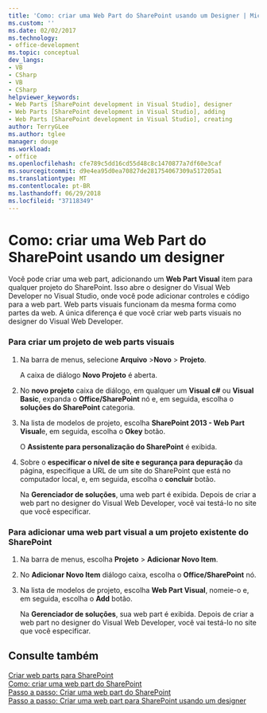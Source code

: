 ```yaml
---
title: 'Como: criar uma Web Part do SharePoint usando um Designer | Microsoft Docs'
ms.custom: ''
ms.date: 02/02/2017
ms.technology:
- office-development
ms.topic: conceptual
dev_langs:
- VB
- CSharp
- VB
- CSharp
helpviewer_keywords:
- Web Parts [SharePoint development in Visual Studio], designer
- Web Parts [SharePoint development in Visual Studio], adding
- Web Parts [SharePoint development in Visual Studio], creating
author: TerryGLee
ms.author: tglee
manager: douge
ms.workload:
- office
ms.openlocfilehash: cfe789c5dd16cd55d48c8c1470877a7df60e3caf
ms.sourcegitcommit: d9e4ea95d0ea70827de281754067309a517205a1
ms.translationtype: MT
ms.contentlocale: pt-BR
ms.lasthandoff: 06/29/2018
ms.locfileid: "37118349"
---
```

# <a name="how-to-create-a-sharepoint-web-part-by-using-a-designer"></a>Como: criar uma Web Part do SharePoint usando um designer
  Você pode criar uma web part, adicionando um **Web Part Visual** item para qualquer projeto do SharePoint. Isso abre o designer do Visual Web Developer no Visual Studio, onde você pode adicionar controles e código para a web part. Web parts visuais funcionam da mesma forma como partes da web. A única diferença é que você criar web parts visuais no designer do Visual Web Developer.  
  
### <a name="to-create-a-project-for-visual-web-parts"></a>Para criar um projeto de web parts visuais  
  
1.  Na barra de menus, selecione **Arquivo** >**Novo** > **Projeto**.  
  
     A caixa de diálogo **Novo Projeto** é aberta.  
  
2.  No **novo projeto** caixa de diálogo, em qualquer um **Visual c#** ou **Visual Basic**, expanda o **Office/SharePoint** nó e, em seguida, escolha o **soluções do SharePoint** categoria.  
  
3.  Na lista de modelos de projeto, escolha **SharePoint 2013 - Web Part Visual**e, em seguida, escolha o **Okey** botão.  
  
     O **Assistente para personalização do SharePoint** é exibida.  
  
4.  Sobre o **especificar o nível de site e segurança para depuração** da página, especifique a URL de um site do SharePoint que está no computador local, e, em seguida, escolha o **concluir** botão.  
  
     Na **Gerenciador de soluções**, uma web part é exibida. Depois de criar a web part no designer do Visual Web Developer, você vai testá-lo no site que você especificar.  
  
### <a name="to-add-a-visual-web-part-to-an-existing-sharepoint-project"></a>Para adicionar uma web part visual a um projeto existente do SharePoint  
  
1.  Na barra de menus, escolha **Projeto** > **Adicionar Novo Item**.  
  
2.  No **Adicionar Novo Item** diálogo caixa, escolha o **Office/SharePoint** nó.  
  
3.  Na lista de modelos de projeto, escolha **Web Part Visual**, nomeie-o e, em seguida, escolha o **Add** botão.  
  
     Na **Gerenciador de soluções**, sua web part é exibida. Depois de criar a web part no designer do Visual Web Developer, você vai testá-lo no site que você especificar.  
  
## <a name="see-also"></a>Consulte também
 [Criar web parts para SharePoint](../sharepoint/creating-web-parts-for-sharepoint.md)   
 [Como: criar uma web part do SharePoint](../sharepoint/how-to-create-a-sharepoint-web-part.md)   
 [Passo a passo: Criar uma web part do SharePoint](../sharepoint/walkthrough-creating-a-web-part-for-sharepoint.md)   
 [Passo a passo: Criar uma web part para SharePoint usando um designer](../sharepoint/walkthrough-creating-a-web-part-for-sharepoint-by-using-a-designer.md)  
  
  
